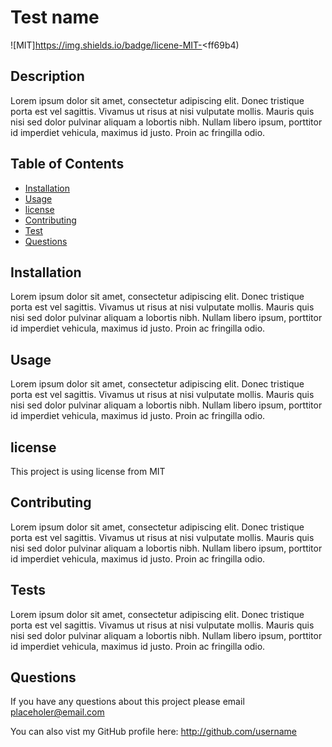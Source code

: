 # Test name

  ![MIT]https://img.shields.io/badge/licene-MIT-<ff69b4)

  ## Description
  Lorem ipsum dolor sit amet, consectetur adipiscing elit. Donec tristique porta est vel sagittis. Vivamus ut risus at nisi vulputate mollis. Mauris quis nisi sed dolor pulvinar aliquam a lobortis nibh. Nullam libero ipsum, porttitor id imperdiet vehicula, maximus id justo. Proin ac fringilla odio.

  ## Table of Contents
  - [Installation](#installation)
  - [Usage](#usage)
  - [license](#license)
  - [Contributing](#contributing)
  - [Test](#test)
  - [Questions](#questions)

  ## Installation
  Lorem ipsum dolor sit amet, consectetur adipiscing elit. Donec tristique porta est vel sagittis. Vivamus ut risus at nisi vulputate mollis. Mauris quis nisi sed dolor pulvinar aliquam a lobortis nibh. Nullam libero ipsum, porttitor id imperdiet vehicula, maximus id justo. Proin ac fringilla odio.

  ## Usage
  Lorem ipsum dolor sit amet, consectetur adipiscing elit. Donec tristique porta est vel sagittis. Vivamus ut risus at nisi vulputate mollis. Mauris quis nisi sed dolor pulvinar aliquam a lobortis nibh. Nullam libero ipsum, porttitor id imperdiet vehicula, maximus id justo. Proin ac fringilla odio.

  ## license
  This project is using license from MIT

  ## Contributing
  Lorem ipsum dolor sit amet, consectetur adipiscing elit. Donec tristique porta est vel sagittis. Vivamus ut risus at nisi vulputate mollis. Mauris quis nisi sed dolor pulvinar aliquam a lobortis nibh. Nullam libero ipsum, porttitor id imperdiet vehicula, maximus id justo. Proin ac fringilla odio.

  ## Tests
  Lorem ipsum dolor sit amet, consectetur adipiscing elit. Donec tristique porta est vel sagittis. Vivamus ut risus at nisi vulputate mollis. Mauris quis nisi sed dolor pulvinar aliquam a lobortis nibh. Nullam libero ipsum, porttitor id imperdiet vehicula, maximus id justo. Proin ac fringilla odio.

  ## Questions
  If you have any questions about this project please email placeholer@email.com

  You can also vist my GitHub profile here: http://github.com/username
